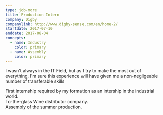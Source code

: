 ```yaml
---
type: job-more
title: Production Intern
company: Digby
companylink: http://www.digby-sense.com/en/home-2/
startdate: 2017-07-10
enddate: 2017-08-04
concepts:
  - name: Industry
    color: primary
  - name: Assembly
    color: primary
---
```

I wasn't always in the IT Field, but as I try to make the most out of everything, I'm sure this
experience will have given me a non-negligeable number of transferable skills
     
First internship required by my formation as an intership in the industrial world.  
To-the-glass Wine distributor company.  
Assembly of the summer production.  